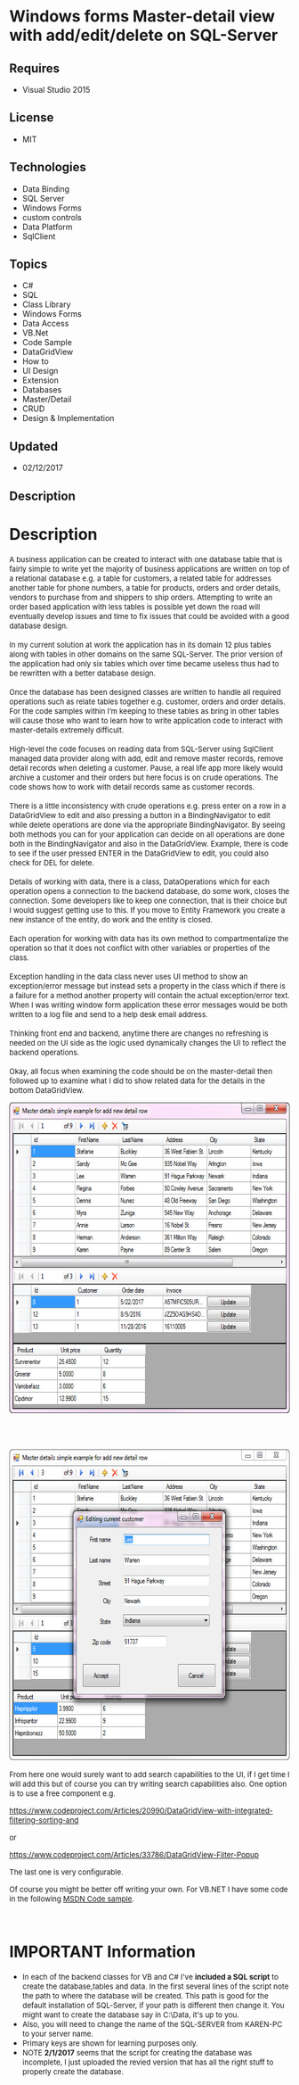 # Windows forms Master-detail view with add/edit/delete on SQL-Server
## Requires
- Visual Studio 2015
## License
- MIT
## Technologies
- Data Binding
- SQL Server
- Windows Forms
- custom controls
- Data Platform
- SqlClient
## Topics
- C#
- SQL
- Class Library
- Windows Forms
- Data Access
- VB.Net
- Code Sample
- DataGridView
- How to
- UI Design
- Extension
- Databases
- Master/Detail
- CRUD
- Design &amp; Implementation
## Updated
- 02/12/2017
## Description

<h1>Description</h1>
<p><span style="font-size:small">A business application can be created to interact with one database table that is fairly simple to write yet the majority of business applications are written on top of a relational database e.g. a table for customers, a related
 table for addresses another table for phone numbers, a table for products, orders and order details, vendors to purchase from and shippers to ship orders. Attempting to write an order based application with less tables is possible yet down the road will eventually
 develop issues and time to fix issues that could be avoided with a good database design.&nbsp;</span><br>
<br>
<span style="font-size:small">In my current solution at work the application has in its domain 12 plus tables along with tables in other domains on the same SQL-Server. The prior version of the application had only six tables which over time became useless
 thus had to be rewritten with a better database design.</span><br>
<br>
<span style="font-size:small">Once the database has been designed classes are written to handle all required operations such as relate tables together e.g. customer, orders and order details. For the code samples within I&rsquo;m keeping to these tables as
 bring in other tables will cause those who want to learn how to write application code to interact with master-details extremely difficult.</span><br>
<br>
<span style="font-size:small">High-level the code focuses on reading data from SQL-Server using SqlClient managed data provider along with add, edit and remove master records, remove detail records when deleting a customer. Pause, a real life app more likely
 would archive a customer and their orders but here focus is on crude operations. The code shows how to work with detail records same as customer records.</span><br>
<br>
<span style="font-size:small">There is a little inconsistency with crude operations e.g. press enter on a row in a DataGridView to edit and also pressing a button in a BindingNavigator to edit while delete operations are done via the appropriate BindingNavigator.
 By seeing both methods you can for your application can decide on all operations are done both in the BindingNavigator and also in the DataGridView. Example, there is code to see if the user pressed ENTER in the DataGridView to edit, you could also check for
 DEL for delete.</span><br>
<br>
<span style="font-size:small">Details of working with data, there is a class, DataOperations which for each operation opens a connection to the backend database, do some work, closes the connection. Some developers like to keep one connection, that is their
 choice but I would suggest getting use to this. If you move to Entity Framework you create a new instance of the entity, do work and the entity is closed.</span><br>
<br>
<span style="font-size:small">Each operation for working with data has its own method to compartmentalize the operation so that it does not conflict with other variables or properties of the class.</span><br>
<br>
<span style="font-size:small">Exception handling in the data class never uses UI method to show an exception/error message but instead sets a property in the class which if there is a failure for a method another property will contain the actual exception/error
 text. When I was writing window form application these error messages would be both written to a log file and send to a help desk email address.&nbsp;</span><br>
<br>
<span style="font-size:small">Thinking front end and backend, anytime there are changes no refreshing is needed on the UI side as the logic used dynamically changes the UI to reflect the backend operations.</span><br>
<br>
<span style="font-size:small">Okay, all focus when examining the code should be on the master-detail then followed up to examine what I did to show related data for the details in the bottom DataGridView.</span></p>
<p><img id="165433" src="165433-s1.jpg" alt="" width="638" height="557"><span style="font-size:small">&nbsp;</span></p>
<p>&nbsp;</p>
<p><img id="165434" src="165434-s2.jpg" alt="" width="638" height="557"></p>
<p><span style="font-size:small">From here one would surely want to add search capabilities to the UI, if I get time I will add this but of course you can try writing search capabilities also. One option is to use a free component e.g.</span></p>
<p><a href="https://www.codeproject.com/Articles/20990/DataGridView-with-integrated-filtering-sorting-and"><span style="font-size:small">https://www.codeproject.com/Articles/20990/DataGridView-with-integrated-filtering-sorting-and</span></a></p>
<p><span style="font-size:small">or</span></p>
<p><span style="font-size:small"><a href="https://www.codeproject.com/Articles/33786/DataGridView-Filter-Popup">https://www.codeproject.com/Articles/33786/DataGridView-Filter-Popup</a>&nbsp;</span></p>
<p><span style="font-size:small">The last one is very configurable.</span></p>
<p><span style="font-size:small">Of course you might be better off writing your own. For VB.NET I have some code in the following
<a href="https://code.msdn.microsoft.com/Basics-of-manuall-creating-aa1a5c3d">MSDN Code sample</a>.</span></p>
<p>&nbsp;</p>
<h1>IMPORTANT Information</h1>
<ul>
<li><span style="font-size:small">In each of the backend classes for VB and C# I've
<strong>included a SQL script</strong> to create the database,tables and data. In the first several lines of the script note the path to where the database will be created. This path is good for the default installation of SQL-Server, if your path is different
 then change it. You might want to create the database say in C:\Data, it's up to you.</span>
</li><li><span style="font-size:small">Also, you will need to change the name of the SQL-SERVER from KAREN-PC to your server name.</span>
</li><li><span style="font-size:small">Primary keys are shown for learning purposes only.</span>
</li><li><span style="font-size:small">NOTE <strong>2/1/2017</strong> seems that the script for creating the database was incomplete, I just uploaded the revied version that has all the right stuff to properly create the database.</span>
</li></ul>
